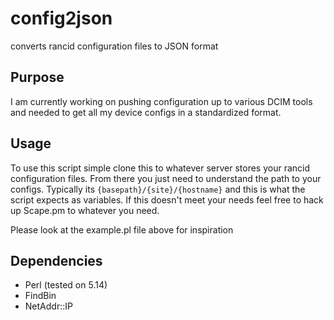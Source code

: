 # config2json
converts rancid configuration files to JSON format

## Purpose
I am currently working on pushing configuration up to various DCIM tools and needed to get all my device configs in a standardized format.

## Usage
To use this script simple clone this to whatever server stores your rancid configuration files. From there you just need to understand the path to your configs. Typically its `{basepath}/{site}/{hostname}` and this is what the script expects as variables. If this doesn't meet your needs feel free to hack up Scape.pm to whatever you need.

Please look at the example.pl file above for inspiration

## Dependencies
* Perl (tested on 5.14)
* FindBin
* NetAddr::IP
